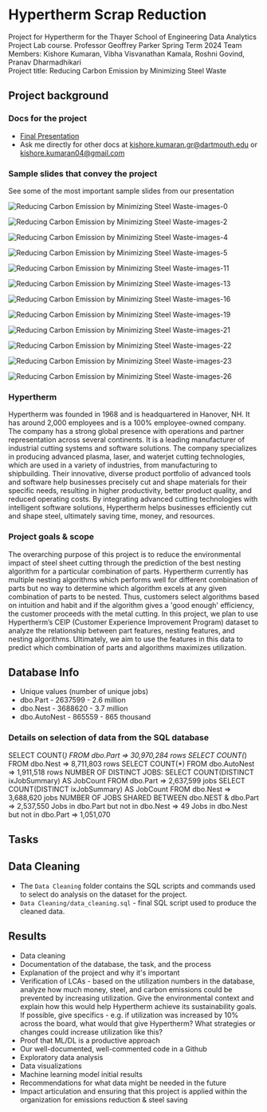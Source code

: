 # Hypertherm Scrap Reduction
Project for Hypertherm for the Thayer School of Engineering Data Analytics Project Lab course. 
Professor Geoffrey Parker 
Spring Term 2024
Team Members: Kishore Kumaran, Vibha Visvanathan Kamala, Roshni Govind, Pranav Dharmadhikari  
Project title: Reducing Carbon Emission by Minimizing Steel Waste

## Project background 

### Docs for the project
* [Final Presentation](https://drive.google.com/file/d/1ZOuMiVnZNY-P22lvO5lX4LpsUD0mofU_/view?usp=drive_link)
* Ask me directly for other docs at kishore.kumaran.gr@dartmouth.edu or kishore.kumaran04@gmail.com

### Sample slides that convey the project
See some of the most important sample slides from our presentation

![Reducing Carbon Emission by Minimizing Steel Waste-images-0](https://github.com/kishorekumaran04/hypertherm_scrap_reduction/assets/30934994/8216286a-2d3b-4646-a433-1deceef16c88)

![Reducing Carbon Emission by Minimizing Steel Waste-images-2](https://github.com/kishorekumaran04/hypertherm_scrap_reduction/assets/30934994/99cc6371-47a5-40a2-8b2b-a35522c731c4)


![Reducing Carbon Emission by Minimizing Steel Waste-images-4](https://github.com/kishorekumaran04/hypertherm_scrap_reduction/assets/30934994/fe3d7249-d972-4e68-8483-d879c80edc5f)

![Reducing Carbon Emission by Minimizing Steel Waste-images-5](https://github.com/kishorekumaran04/hypertherm_scrap_reduction/assets/30934994/cefbbbd1-57e6-4563-8920-2aae062f6c64)

![Reducing Carbon Emission by Minimizing Steel Waste-images-11](https://github.com/kishorekumaran04/hypertherm_scrap_reduction/assets/30934994/053ed5dd-01e9-4675-8365-c8221844fa33)

![Reducing Carbon Emission by Minimizing Steel Waste-images-13](https://github.com/kishorekumaran04/hypertherm_scrap_reduction/assets/30934994/5715601d-2fa6-4010-8a75-bf1eacd79c9e)

![Reducing Carbon Emission by Minimizing Steel Waste-images-16](https://github.com/kishorekumaran04/hypertherm_scrap_reduction/assets/30934994/c9102e60-cfba-47fc-9c3f-d03df9625773)

![Reducing Carbon Emission by Minimizing Steel Waste-images-19](https://github.com/kishorekumaran04/hypertherm_scrap_reduction/assets/30934994/2e65a6e4-6e6c-4214-a527-4a8e7784a644)

![Reducing Carbon Emission by Minimizing Steel Waste-images-21](https://github.com/kishorekumaran04/hypertherm_scrap_reduction/assets/30934994/e6dc9cba-dd8e-4e0e-b04b-15706b7753f6)

![Reducing Carbon Emission by Minimizing Steel Waste-images-22](https://github.com/kishorekumaran04/hypertherm_scrap_reduction/assets/30934994/184a1b78-4e87-4bcc-8392-b393946cfc06)

![Reducing Carbon Emission by Minimizing Steel Waste-images-23](https://github.com/kishorekumaran04/hypertherm_scrap_reduction/assets/30934994/0cc9f813-e3a8-468e-aad5-15c7b79560c6)

![Reducing Carbon Emission by Minimizing Steel Waste-images-26](https://github.com/kishorekumaran04/hypertherm_scrap_reduction/assets/30934994/280897ab-d6dd-4304-8fca-0470a6750718)


### Hypertherm
Hypertherm was founded in 1968 and is headquartered in Hanover, NH. It has around 2,000 employees and is a 100% employee-owned company. The company has a strong global presence with operations and partner representation across several continents. It is a leading manufacturer of industrial cutting systems and software solutions. The company specializes in producing advanced plasma, laser, and waterjet cutting technologies, which are used in a variety of industries, from manufacturing to shipbuilding. Their innovative, diverse product portfolio of advanced tools and software help businesses precisely cut and shape materials for their specific needs, resulting in higher productivity, better product quality, and reduced operating costs. By integrating advanced cutting technologies with intelligent software solutions, Hypertherm helps businesses efficiently cut and shape steel, ultimately saving time, money, and resources.

### Project goals & scope 
The overarching purpose of this project is to reduce the environmental impact of steel sheet cutting through the prediction of the best nesting algorithm for a particular combination of parts. Hypertherm currently has multiple nesting algorithms which performs well for different combination of parts but no way to determine which algorithm excels at any given combination of parts to be nested. Thus, customers select algorithms based on intuition and habit and if the algorithm gives a 'good enough' efficiency, the customer proceeds with the metal cutting. In this project, we plan to use Hypertherm’s CEIP (Customer Experience Improvement Program) dataset to analyze the relationship between part features, nesting features, and nesting algorithms. Ultimately, we aim to use the features in this data to predict which combination of parts and algorithms maximizes utilization. 

## Database Info

* Unique values (number of unique jobs)
* dbo.Part - 2637599 - 2.6 million
* dbo.Nest - 3688620 - 3.7 million
* dbo.AutoNest - 865559 - 865 thousand 

### Details on selection of data from the SQL database

SELECT COUNT(*) FROM dbo.Part => 30,970,284 rows 
SELECT COUNT(*) FROM dbo.Nest => 8,711,803 rows 
SELECT COUNT(*) FROM dbo.AutoNest => 1,911,518 rows 
NUMBER OF DISTINCT JOBS: 
SELECT COUNT(DISTINCT ixJobSummary) AS JobCount FROM dbo.Part => 2,637,599 jobs 
SELECT COUNT(DISTINCT ixJobSummary) AS JobCount FROM dbo.Nest => 3,688,620 jobs 
NUMBER OF JOBS SHARED BETWEEN dbo.NEST & dbo.Part => 2,537,550 
Jobs in dbo.Part but not in dbo.Nest => 49 
Jobs in dbo.Nest but not in dbo.Part => 1,051,070 

## Tasks 

## Data Cleaning 
* The `Data Cleaning` folder contains the SQL scripts and commands used to select do analysis on the dataset for the project. 
* `Data Cleaning/data_cleaning.sql` - final SQL script used to produce the cleaned data. 

## Results
* Data cleaning 
* Documentation of the database, the task, and the process 
* Explanation of the project and why it's important 
* Verification of LCAs - based on the utilization numbers in the database, analyze how much money, steel, and carbon emissions could be prevented by increasing utilization. Give the environmental context and explain how this would help Hypertherm achieve its sustainability goals. If possible, give specifics - e.g. if utilization was increased by 10% across the board, what would that give Hypertherm? What strategies or changes could increase utilization like this? 
* Proof that ML/DL is a productive approach 
* Our well-documented, well-commented code in a Github
* Exploratory data analysis 
* Data visualizations 
* Machine learning model initial results 
* Recommendations for what data might be needed in the future
* Impact articulation and ensuring that this project is applied within the organization for emissions reduction & steel saving 
